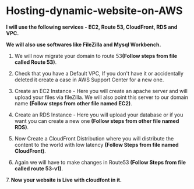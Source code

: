 # Hosting-dynamic-website-on-AWS

<b>I will use the following services - EC2, Route 53, CloudFront, RDS and VPC.

We will also use softwares like FileZilla and Mysql Workbench.
</b>

1. We will now migrate your domain to route 53<b>(Follow steps from file called Route 53)</b>.

2. Check that you have a Default VPC, If you don't have it or accidentally deleted it create a case in AWS Support Center for a new one.

3. Create an EC2 Instance - Here you will create an apache server and will upload your files via fileZilla. We will also point this server to our domain name <b>(Follow steps from other file named EC2)</b>.

4. Create an RDS Instance - Here you will upload your database or if you want you can create a new one<b> (Follow steps from other file named RDS)</b>.

5. Now Create a CloudFront Distribution where you will distribute the content to the world with low latency <b>(Follow Steps from file named CloudFront)</b>.

6. Again we will have to make changes in Route53<b> (Follow Steps from file called route 53-v1)</b>.

7.<b> Now your website is Live with cloudfont in it.</b>


